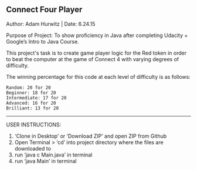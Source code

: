 Connect Four Player
--
Author: Adam Hurwitz | Date: 6.24.15

Purpose of Project: To show proficiency in Java after completing Udacity + Google’s Intro to Java Course.

This project's task is to create game player logic for the Red token in order to beat the computer at the game of Connect 4 with varying degrees of difficulty. 

The winning percentage for this code at each level of difficulty is as follows:

    Random: 20 for 20
    Beginner: 18 for 20
    Intermediate: 17 for 20
    Advanced: 16 for 20
    Brilliant: 13 for 20

------------------------------------------------------------------------
USER INSTRUCTIONS:
   1) ‘Clone in Desktop’ or ‘Download ZIP’ and open ZIP from Github 
   2) Open Terminal > ‘cd’ into project directory where the files are downloaded to
   3) run ‘java c Main.java’ in terminal
   4) run ‘java Main’ in terminal